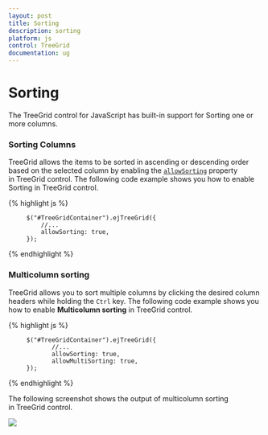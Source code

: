 ```yaml
---
layout: post
title: Sorting
description: sorting
platform: js
control: TreeGrid
documentation: ug
---
```


# Sorting

The TreeGrid control for JavaScript has built-in support for Sorting one or more columns.

### Sorting Columns

TreeGrid allows the items to be sorted in ascending or descending order based on the selected column by enabling the [`allowSorting`](/js/api/ejtreegrid#allowsortingspan-classtype-signature-type-booleanbooleanspan "allowSorting") property in TreeGrid control. The following code example shows you how to enable Sorting in TreeGrid control.

{% highlight js %}

         $("#TreeGridContainer").ejTreeGrid({
             //...
             allowSorting: true,
         });

{% endhighlight %}

### Multicolumn sorting

TreeGrid allows you to sort multiple columns by clicking the desired column headers while holding the `Ctrl` key. The following code example shows you how to enable **Multicolumn sorting** in TreeGrid control.

{% highlight js %}

         $("#TreeGridContainer").ejTreeGrid({
                //...
                allowSorting: true,
                allowMultiSorting: true,
         });


{% endhighlight %}

The following screenshot shows the output of multicolumn sorting in TreeGrid control.

![]("/js/TreeGrid/Sorting_images/Sorting_img1.png")
